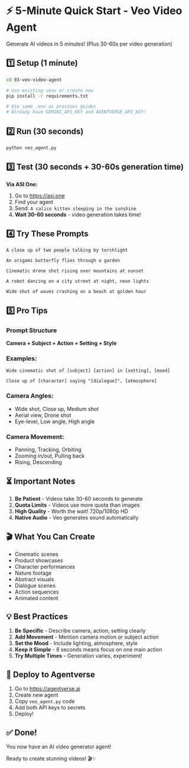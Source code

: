 # ⚡ 5-Minute Quick Start - Veo Video Agent

Generate AI videos in 5 minutes! (Plus 30-60s per video generation)

## 1️⃣ Setup (1 minute)

```bash
cd 03-veo-video-agent

# Use existing venv or create new
pip install -r requirements.txt

# Use same .env as previous guides
# Already have GEMINI_API_KEY and AGENTVERSE_API_KEY!
```

## 2️⃣ Run (30 seconds)

```bash
python veo_agent.py
```

## 3️⃣ Test (30 seconds + 30-60s generation time)

**Via ASI One:**
1. Go to https://asi.one
2. Find your agent
3. Send: `A calico kitten sleeping in the sunshine`
4. **Wait 30-60 seconds** - video generation takes time!

## 4️⃣ Try These Prompts

```
A close up of two people talking by torchlight

An origami butterfly flies through a garden

Cinematic drone shot rising over mountains at sunset

A robot dancing on a city street at night, neon lights

Wide shot of waves crashing on a beach at golden hour
```

## 5️⃣ Pro Tips

### Prompt Structure
**Camera + Subject + Action + Setting + Style**

### Examples:
```
Wide cinematic shot of [subject] [action] in [setting], [mood]
```

```
Close up of [character] saying "[dialogue]", [atmosphere]
```

### Camera Angles:
- Wide shot, Close up, Medium shot
- Aerial view, Drone shot
- Eye-level, Low angle, High angle

### Camera Movement:
- Panning, Tracking, Orbiting
- Zooming in/out, Pulling back
- Rising, Descending

## ⏳ Important Notes

1. **Be Patient** - Videos take 30-60 seconds to generate
2. **Quota Limits** - Videos use more quota than images
3. **High Quality** - Worth the wait! 720p/1080p HD
4. **Native Audio** - Veo generates sound automatically

## 🎬 What You Can Create

- Cinematic scenes
- Product showcases
- Character performances
- Nature footage
- Abstract visuals
- Dialogue scenes
- Action sequences
- Animated content

## 💡 Best Practices

1. **Be Specific** - Describe camera, action, setting clearly
2. **Add Movement** - Mention camera motion or subject action
3. **Set the Mood** - Include lighting, atmosphere, style
4. **Keep it Simple** - 8 seconds means focus on one main action
5. **Try Multiple Times** - Generation varies, experiment!

## 🚀 Deploy to Agentverse

1. Go to https://agentverse.ai
2. Create new agent
3. Copy `veo_agent.py` code
4. Add both API keys to secrets
5. Deploy!

## ✅ Done!

You now have an AI video generator agent!

Ready to create stunning videos! 🎬✨

